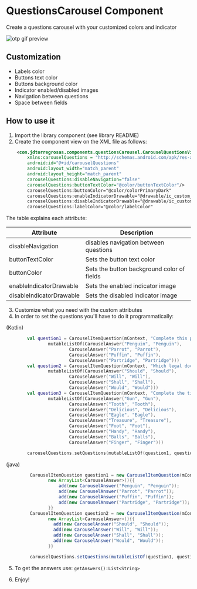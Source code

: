 # QuestionsCarousel Component
Create a questions carousel with your customized colors and indicator

![otp gif preview](./otp.gif)
## Customization
- Labels color
- Buttons text color
- Buttons background color
- Indicator enabled/disabled images
- Navigation between questions
- Space between fields

## How to use it
1. Import the library component (see library README)
2. Create the component view on the XML file as follows:
```xml
    <com.jdtorregrosas.components.questionsCarousel.CarouselQuestionsView
        xmlns:carouselQuestions = "http://schemas.android.com/apk/res-auto"
        android:id="@+id/carouselQuestions"
        android:layout_width="match_parent"
        android:layout_height="match_parent"
        carouselQuestions:disableNavigation="false"
        carouselQuestions:buttonTextColor="@color/buttonTextColor"/>
        carouselQuestions:buttonColor="@color/colorPrimaryDark"
        carouselQuestions:enableIndicatorDrawable="@drawable/ic_custom_indicator_enabled"
        carouselQuestions:disableIndicatorDrawable="@drawable/ic_custom_indicator_disabled"
        carouselQuestions:labelColor="@color/labelColor"
```

The table explains each attribute:

|     Attribute                |           Description                       |
| ---------------------------- | ------------------------------------------- |
| disableNavigation            | disables navigation between questions       |
| buttonTextColor              | Sets the button text color                  |
| buttonColor                  | Sets the button background color of fields  |
| enableIndicatorDrawable      | Sets the enabled indicator image            |
| disableIndicatorDrawable     | Sets the disabled indicator image           |

3. Customize what you need with the custom attributes
4. In order to set the questions you'll have to do it programmatically:

(Kotlin)
```kotlin
        val question1 = CarouselItemQuestion(mContext, "Complete this phrase. As sick as a...",
                mutableListOf(CarouselAnswer("Penguin", "Penguin"),
                        CarouselAnswer("Parrot", "Parrot"),
                        CarouselAnswer("Puffin", "Puffin"),
                        CarouselAnswer("Partridge", "Partridge")))
        val question2 = CarouselItemQuestion(mContext, "Which legal document states a person's wishes regarding the disposal of their property after death?",
                mutableListOf(CarouselAnswer("Should", "Should"),
                        CarouselAnswer("Will", "Will"),
                        CarouselAnswer("Shall", "Shall"),
                        CarouselAnswer("Would", "Would")))
        val question3 = CarouselItemQuestion(mContext, "Complete the title of the James Bond film The Man With The Golden...",
                mutableListOf(CarouselAnswer("Gun", "Gun"),
                        CarouselAnswer("Tooth", "Tooth"),
                        CarouselAnswer("Delicious", "Delicious"),
                        CarouselAnswer("Eagle", "Eagle"),
                        CarouselAnswer("Treasure", "Treasure"),
                        CarouselAnswer("Foot", "Foot"),
                        CarouselAnswer("Handy", "Handy"),
                        CarouselAnswer("Balls", "Balls"),
                        CarouselAnswer("Finger", "Finger")))

        carouselQuestions.setQuestions(mutableListOf(question1, question2, question3))
```
(java)
```java
         CarouselItemQuestion question1 = new CarouselItemQuestion(mContext, "Complete this phrase. As sick as a...",
                new ArrayList<CarouselAnswer>(){{
                    add(new CarouselAnswer("Penguin", "Penguin"));
                    add(new CarouselAnswer("Parrot", "Parrot"));
                    add(new CarouselAnswer("Puffin", "Puffin"));
                    add(new CarouselAnswer("Partridge", "Partridge"));
                }}
         CarouselItemQuestion question2 = new CarouselItemQuestion(mContext, "Which legal document states a person's wishes regarding the disposal of their property after death?",
                new ArrayList<CarouselAnswer>(){{
                  add(new CarouselAnswer("Should", "Should"));
                  add(new CarouselAnswer("Will", "Will"));
                  add(new CarouselAnswer("Shall", "Shall"));
                  add(new CarouselAnswer("Would", "Would"));
                }}

         carouselQuestions.setQuestions(mutableListOf(question1, question2))
```

5. To get the answers use: ```getAnswers():List<String>```

6. Enjoy!


